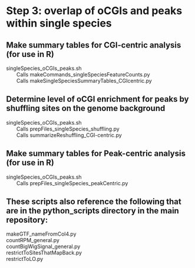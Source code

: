 # Step 3: overlap of oCGIs and peaks within single species

## Make summary tables for CGI-centric analysis (for use in R)
singleSpecies_oCGIs_peaks.sh  
&emsp;&emsp;Calls makeCommands_singleSpeciesFeatureCounts.py  
&emsp;&emsp;Calls makeSingleSpeciesSummaryTables_CGIcentric.py

## Determine level of oCGI enrichment for peaks by shuffling sites on the genome background
singleSpecies_oCGIs_peaks.sh  
&emsp;&emsp;Calls prepFiles_singleSpecies_shuffling.py  
&emsp;&emsp;Calls summarizeReshuffling_CGI-centric.py

## Make summary tables for Peak-centric analysis (for use in R)
singleSpecies_oCGIs_peaks.sh  
&emsp;&emsp;Calls prepFiles_singleSpecies_peakCentric.py

## These scripts also reference the following that are in the python_scripts directory in the main repository:
makeGTF_nameFromCol4.py  
countRPM_general.py  
countBigWigSignal_general.py  
restrictToSitesThatMapBack.py  
restrictToLO.py  
